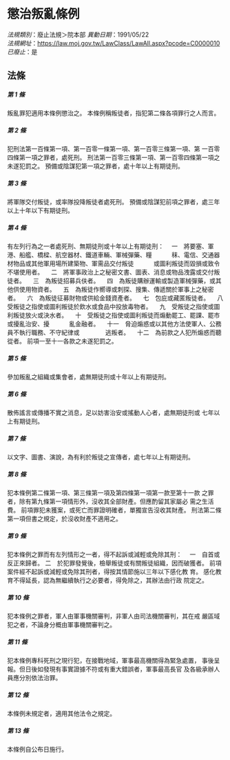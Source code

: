 # 懲治叛亂條例

*法規類別*：廢止法規＞院本部
*異動日期*：1991/05/22  
*法規網址*：https://law.moj.gov.tw/LawClass/LawAll.aspx?pcode=C0000010
*已廢止*：是


## 法條
##### 第 1 條
叛亂罪犯適用本條例懲治之。
本條例稱叛徒者，指犯第二條各項罪行之人而言。


##### 第 2 條
犯刑法第一百條第一項、第一百零一條第一項、第一百零三條第一項、第
一百零四條第一項之罪者，處死刑。
刑法第一百零三條第一項、第一百零四條第一項之未遂犯罰之。
預備或陰謀犯第一項之罪者，處十年以上有期徒刑。


##### 第 3 條
將軍隊交付叛徒，或率隊投降叛徒者處死刑。
預備或陰謀犯前項之罪者，處三年以上十年以下有期徒刑。


##### 第 4 條
有左列行為之一者處死刑、無期徒刑或十年以上有期徒刑：
　一　將要塞、軍港、船艦、橋樑、航空器材、鐵道車輛、軍械彈藥、糧
　　　秣、電信、交通器材物品或其他軍用場所建築物、軍需品交付叛徒
　　　或圖利叛徒而毀損或致令不堪使用者。
　二　將軍事政治上之秘密文書、圖表、消息或物品洩露或交付叛徒者。
　三　為叛徒招募兵伕者。
　四　為叛徒購辦運輸或製造軍械彈藥，或其他供使用物資者。
　五　為叛徒作嚮導或刺探、搜集、傳遞關於軍事上之秘密者。
　六　為叛徒征募財物或供給金錢資產者。
　七　包庇或藏匿叛徒者。
　八　受叛徒之指使或圖利叛徒於飲水或食品中投放毒物者。
　九　受叛徒之指使或圖利叛徒放火或決水者。
　十　受叛徒之指使或圖利叛徒而煽動罷工、罷課、罷市或擾亂治安、擾
　　　亂金融者。
　十一　脅迫煽惑或以其他方法使軍人、公務員不執行職務、不守紀律或
　　　　逃叛者。
　十二　為前款之人犯所煽惑而聽從者。
前項一至十一各款之未遂犯罰之。


##### 第 5 條
參加叛亂之組織或集會者，處無期徒刑或十年以上有期徒刑。


##### 第 6 條
散佈謠言或傳播不實之消息，足以妨害治安或搖動人心者，處無期徒刑或
七年以上有期徒刑。


##### 第 7 條
以文字、圖書、演說，為有利於叛徒之宣傳者，處七年以上有期徒刑。


##### 第 8 條
犯本條例第二條第一項、第三條第一項及第四條第一項第一款至第十一款
之罪者，除有第九條第一項情形外，沒收其全部財產。但應酌留其家屬必
需之生活費。
前項罪犯未獲案，或死亡而罪證明確者，單獨宣告沒收其財產。
刑法第二條第一項但書之規定，於沒收財產不適用之。


##### 第 9 條
犯本條例之罪而有左列情形之一者，得不起訴或減輕或免除其刑：
　一　自首或反正來歸者。
  二　於犯罪發覺後，檢舉叛徒或有關叛徒組織，因而破獲者。
前項案件經不起訴或減輕或免除其刑者，得按其情節施以三年以下感化教
育。
感化教育不得延長，認為無繼續執行之必要者，得免除之，其辦法由行政
院定之。


##### 第 10 條
犯本條例之罪者，軍人由軍事機關審判，非軍人由司法機關審判，其在戒
嚴區域犯之者，不論身分概由軍事機關審判之。


##### 第 11 條
犯本條例專科死刑之現行犯，在接戰地域，軍事最高機關得為緊急處置，
事後呈報。但日後如發現有事實證據不符或有重大錯誤者，軍事最高長官
及各級承辦人員應分別依法治罪。


##### 第 12 條
本條例未規定者，適用其他法令之規定。


##### 第 13 條
本條例自公布日施行。



